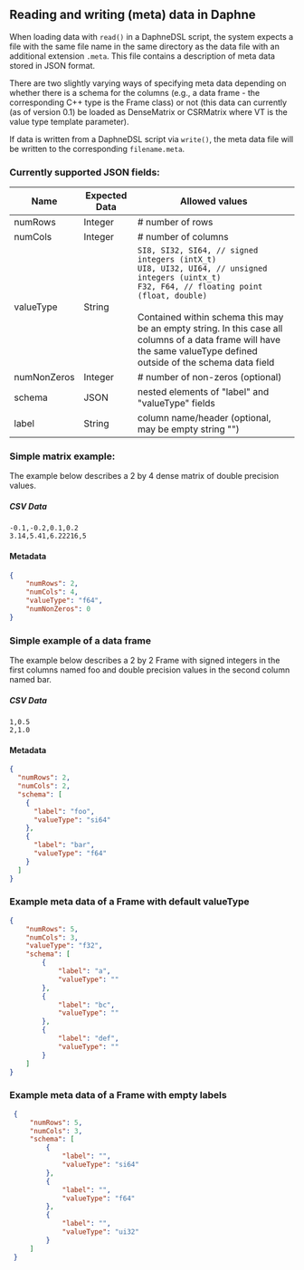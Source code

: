 ## Reading and writing (meta) data in Daphne

When loading data with ``read()`` in a DaphneDSL script, the system expects a file with the same file name in the same 
directory as the data file with an additional extension ``.meta``. This file contains a description of meta data stored 
in JSON format.

There are two slightly varying ways of specifying meta data depending on whether there is a schema for the columns (e.g., 
a data frame - the corresponding C++ type is the Frame class) or not (this data can currently (as of version 0.1) be 
loaded as DenseMatrix<VT> or CSRMatrix<VT> where VT is the value type template parameter).

If data is written from a DaphneDSL script via ``write()``, the meta data file will be written to the corresponding 
``filename.meta``.

### Currently supported JSON fields:
| Name        | Expected Data | Allowed values                                                                                                                                                                                                                                                                                                                               |
|-------------|---------------|----------------------------------------------------------------------------------------------------------------------------------------------------------------------------------------------------------------------------------------------------------------------------------------------------------------------------------------------|
| numRows     | Integer       | # number of rows                                                                                                                                                                                                                                                                                                                             |
| numCols     | Integer       | # number of columns                                                                                                                                                                                                                                                                                                                          |
| valueType   | String        | ``SI8, SI32, SI64, // signed integers (intX_t)``<br />``UI8, UI32, UI64, // unsigned integers (uintx_t)``<br />``F32, F64, // floating point (float, double)``<br /><br/>Contained within schema this may be an empty string. In this case all columns of a data frame will have the same valueType defined outside of the schema data field |
| numNonZeros | Integer       | # number of non-zeros (optional)                                                                                                                                                                                                                                                                                                             |
| schema      | JSON          | nested elements of "label" and "valueType" fields                                                                                                                                                                                                                                                                                            |
| label       | String        | column name/header (optional, may be empty string "")                                                                                                                                                                                                                                                                                        |

    

### Simple matrix example:
The example below describes a 2 by 4 dense matrix of double precision values.
##### CSV Data
```
-0.1,-0.2,0.1,0.2
3.14,5.41,6.22216,5
```
#### Metadata
```json
{
    "numRows": 2,
    "numCols": 4,
    "valueType": "f64",
    "numNonZeros": 0
}
```


### Simple example of a data frame 
The example below describes a 2 by 2 Frame with signed integers in the first columns named foo and double precision 
values in the second column named bar.

##### CSV Data
```
1,0.5
2,1.0
```
#### Metadata
```json
{
  "numRows": 2,
  "numCols": 2,
  "schema": [
    {
      "label": "foo",
      "valueType": "si64"
    },
    {
      "label": "bar",
      "valueType": "f64"
    }
  ]
}
```

### Example meta data of a Frame with default valueType
```json
{
    "numRows": 5,
    "numCols": 3,
    "valueType": "f32",
    "schema": [
        {
            "label": "a",
            "valueType": ""
        },
        {
            "label": "bc",
            "valueType": ""
        },
        {
            "label": "def",
            "valueType": ""
        }
    ]    
}
```

### Example meta data of a Frame with empty labels
```json
 {
     "numRows": 5,
     "numCols": 3,
     "schema": [
         {
             "label": "",
             "valueType": "si64"
         },
         {
             "label": "",
             "valueType": "f64"
         },
         {
             "label": "",
             "valueType": "ui32"
         }
     ]
 }
```
